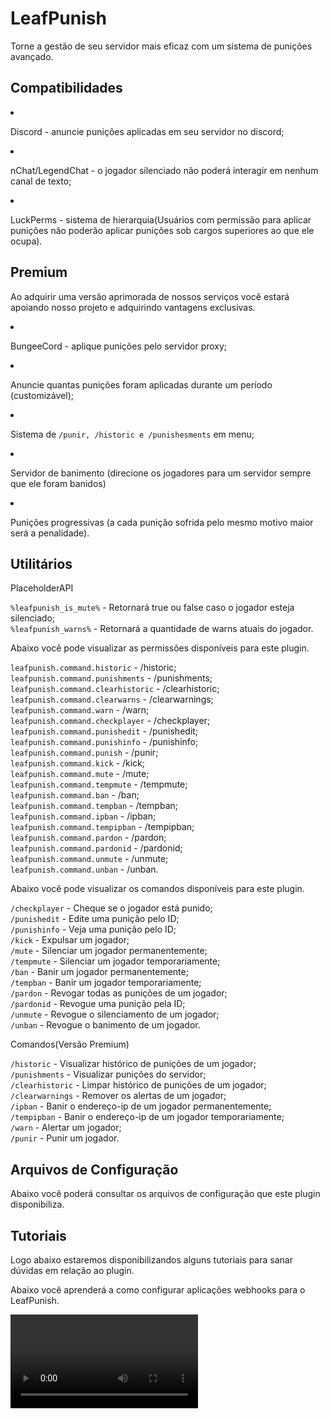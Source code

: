 # LeafPunish
<secondary-label ref="gratuita"/>
<secondary-label ref="premium"/>

<p>Torne a gestão de seu servidor mais eficaz com um sistema de punições avançado.</p>

## Compatibilidades

<list>
    <li>
        <p>Discord - anuncie punições aplicadas em seu servidor no discord;</p>
    </li>
    <li>
        <p>nChat/LegendChat - o jogador silenciado não poderá interagir em nenhum canal de texto;</p>
    </li>
    <li>
        <p>LuckPerms - sistema de hierarquia(Usuários com permissão para aplicar punições não poderão aplicar punições sob cargos superiores ao que ele ocupa).</p>
    </li>
</list>

## Premium

Ao adquirir uma versão aprimorada de nossos serviços você estará apoiando nosso projeto e adquirindo vantagens
exclusivas.

<procedure title="Quais sãos as vantagens?">
    <list>
        <li>
            <p>BungeeCord - aplique punições pelo servidor proxy;</p>
        </li>
        <li>
            <p>Anuncie quantas punições foram aplicadas durante um período (customizável);</p>
        </li>
        <li>
            <p>Sistema de <code>/punir, /historic e /punishesments</code> em menu;</p>
        </li>
        <li>
            <p>Servidor de banimento (direcione os jogadores para um servidor sempre que ele foram banidos)</p>
        </li>
        <li>
            <p>Punições progressivas (a cada punição sofrida pelo mesmo motivo maior será a penalidade).</p>
        </li>
    </list>
</procedure>

## Utilitários

<tabs>
    <tab title="Placeholders">
        <procedure title="Placeholders">
            <p><control>PlaceholderAPI</control></p>
            <p>
                <code>%leafpunish_is_mute%</code> - Retornará true ou false caso o jogador esteja silenciado;<br>
                <code>%leafpunish_warns%</code> - Retornará a quantidade de warns atuais do jogador.
            </p>
        </procedure>
    </tab>
    <tab title="Permissões">
        <procedure title="Permissões">
            <p>Abaixo você pode visualizar as permissões disponíveis para este plugin.</p>
            <p>
                <code>leafpunish.command.historic</code> - /historic;<br>
                <code>leafpunish.command.punishments</code> - /punishments;<br>
                <code>leafpunish.command.clearhistoric</code> - /clearhistoric;<br>
                <code>leafpunish.command.clearwarns</code> - /clearwarnings;<br>
                <code>leafpunish.command.warn</code> - /warn;<br>
                <code>leafpunish.command.checkplayer</code> - /checkplayer;<br>
                <code>leafpunish.command.punishedit</code> - /punishedit;<br>
                <code>leafpunish.command.punishinfo</code> - /punishinfo;<br>
                <code>leafpunish.command.punish</code> - /punir;<br>
                <code>leafpunish.command.kick</code> - /kick;<br>
                <code>leafpunish.command.mute</code> - /mute;<br>
                <code>leafpunish.command.tempmute</code> - /tempmute;<br>
                <code>leafpunish.command.ban</code> - /ban;<br>
                <code>leafpunish.command.tempban</code> - /tempban;<br>
                <code>leafpunish.command.ipban</code> - /ipban;<br>
                <code>leafpunish.command.tempipban</code> - /tempipban;<br>
                <code>leafpunish.command.pardon</code> - /pardon;<br>
                <code>leafpunish.command.pardonid</code> - /pardonid;<br>
                <code>leafpunish.command.unmute</code> - /unmute;<br>
                <code>leafpunish.command.unban</code> - /unban.
            </p>
        </procedure>
    </tab>
    <tab title="Comandos">
        <procedure title="Comandos">
            <p>Abaixo você pode visualizar os comandos disponíveis para este plugin.</p>
            <p>
                <code>/checkplayer</code> - Cheque se o jogador está punido;<br>
                <code>/punishedit</code> - Edite uma punição pelo ID;<br>
                <code>/punishinfo</code> - Veja uma punição pelo ID;<br>
                <code>/kick</code> - Expulsar um jogador;<br>
                <code>/mute</code> - Silenciar um jogador permanentemente;<br>
                <code>/tempmute</code> - Silenciar um jogador temporariamente;<br>
                <code>/ban</code> - Banir um jogador permanentemente;<br>
                <code>/tempban</code> - Banir um jogador temporariamente;<br>
                <code>/pardon</code> - Revogar todas as punições de um jogador;<br>
                <code>/pardonid</code> - Revogue uma punição pela ID;<br>
                <code>/unmute</code> - Revogue o silenciamento de um jogador;<br>
                <code>/unban</code> - Revogue o banimento de um jogador.
            </p>
            <p><control>Comandos(Versão Premium)</control></p>
            <p>
                <code>/historic</code> - Visualizar histórico de punições de um jogador;<br>
                <code>/punishments</code> - Visualizar punições do servidor;<br>
                <code>/clearhistoric</code> - Limpar histórico de punições de um jogador;<br>
                <code>/clearwarnings</code> - Remover os alertas de um jogador;<br>
                <code>/ipban</code> - Banir o endereço-ip de um jogador permanentemente;<br>
                <code>/tempipban</code> - Banir o endereço-ip de um jogador temporariamente;<br>
                <code>/warn</code> - Alertar um jogador;<br>
                <code>/punir</code> - Punir um jogador.
            </p>
        </procedure>
    </tab>
</tabs>

## Arquivos de Configuração

<p>Abaixo você poderá consultar os arquivos de configuração que este plugin disponibiliza.</p>

<include from="arquivos-punish.md" element-id="arquivos-punish"></include>

## Tutoriais

<p>Logo abaixo estaremos disponibilizandos alguns tutoriais para sanar dúvidas em relação ao plugin.</p>

<chapter title="Clique aqui" collapsible="true">
    <deflist>
        <def title="Como usar LeafDiscord + LeafPunish?">
            <p>Abaixo você aprenderá a como configurar aplicações webhooks para o LeafPunish.</p>
            <video src="https://www.youtube.com/watch?v=zVm-nnQJII4"/>
        </def>
    </deflist>
</chapter>

<seealso title="Veja mais sobre">
    <category ref="wrs">
        <a href="dependencias-utilitarios.md"/>
        <a href="versoes-premium.md"/>
        <a href="criacao-items.md"/>
        <a href="conditions.md"/>
    </category>
</seealso>
